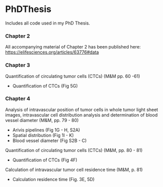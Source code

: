 # PhDThesis
Includes all code used in my PhD Thesis.

### Chapter 2 <br>
All accompanying material of Chapter 2 has been published here: <br>
https://elifesciences.org/articles/63776#data

### Chapter 3 <br>
Quantification of circulating tumor cells (CTCs) (M&M pp. 60 -61) <br>
- Quantification of CTCs (Fig 5G)

### Chapter 4 <br>
Analysis of intravascular position of tumor cells in whole tumor light sheet images, intravascular cell distribution analysis and determination of blood vessel diameter (M&M, pp. 79 - 80)
- Arivis pipelines (Fig 1G - H, S2A)
- Spatial distribution (Fig 1I - K)
- Blood vessel diameter (Fig S2B - C)

Quantification of circulating tumor cells (CTCs) (M&M, pp. 80 - 81)
- Quantification of CTCs (Fig 4F)

Calculation of intravascular tumor cell residence time (M&M, p. 81)
- Calculation residence time (Fig. 3E, 5D)
